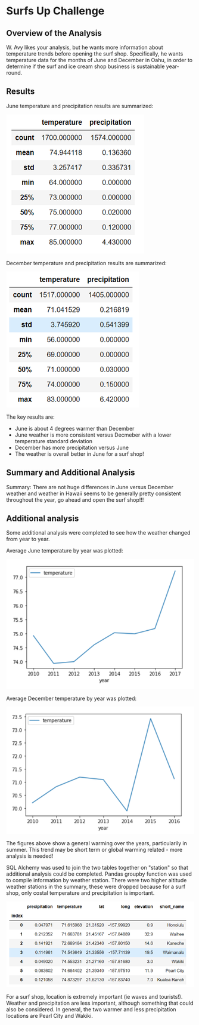 # Surfs Up Challenge

## Overview of the Analysis
W. Avy likes your analysis, but he wants more information about temperature trends before opening the surf shop. Specifically, he wants temperature data for the months of June and December in Oahu, in order to determine if the surf and ice cream shop business is sustainable year-round.

## Results

June temperature and precipitation results are summarized: 

![June_temp](https://github.com/JaniceBgithub/surfs_up/blob/main/Resources/June_temperature.png)


December temperature and precipitation results are summarized: 

![Dec_temp](https://github.com/JaniceBgithub/surfs_up/blob/main/Resources/Dec_temp.png)

The key results are: 

- June is about 4 degrees warmer than December
- June weather is more consistent versus Decmeber with a lower temperature standard deviation
- December has more precipitation versus June 
- The weather is overall better in June for a surf shop!

## Summary and Additional Analysis

Summary: There are not huge differences in June versus December weather and weather in Hawaii seems to be generally pretty consistent throughout the year, go ahead and open the surf shop!!!

## Additional analysis
Some additional analysis were completed to see how the weather changed from year to year.

Average June temperature by year was plotted:

![June_line](https://github.com/JaniceBgithub/surfs_up/blob/main/Resources/June_temp_line_plot.png)

Average December temperature by year was plotted: 

![Dec_line](https://github.com/JaniceBgithub/surfs_up/blob/main/Resources/Dec_temp_line_plot.png)

The figures above show a general warming over the years, particularily in summer.  This trend may be short term or global warming related - more analysis is needed!

SQL Alchemy was used to join the two tables together on "station" so that additional analysis could be completed.  Pandas groupby function was used to compile information by weather station.  There were two higher altitude weather stations in the summary, these were dropped because for a surf shop, only costal temperature and precipitation is important.

![station_summary](https://github.com/JaniceBgithub/surfs_up/blob/main/Resources/station_weather.png)

For a surf shop, location is extremely important (ie waves and tourists!).  Weather and precipitation are less important, although something that could also be considered.  In general, the two warmer and less precipitation locations are Pearl City and Wakiki.
